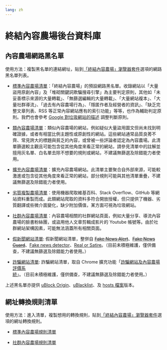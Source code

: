 ```yaml
---
lang: zh
---
```

終結內容農場後台資料庫
======================

## 內容農場網路黑名單

使用方法：複製黑名單的連結網址，貼到[「終結內容農場」瀏覽器套件](./)選項的網路黑名單列表。

* [標準內容農場清單](../files/blocklist/content-farms.txt)：「終結內容農場」的預設網路黑名單。收錄網站以「大量盜用原創內容」及「堆砌關鍵詞欺騙搜尋引擎」為主要判定原則，其他如「未妥善標示來源的大量轉載」、「無篩選編輯的大量轉載」、「大量網站複本」、「大量社群導流」、「過去有內容農場行為」、「隱匿作者及經營者的資訊」、「缺乏完整文章列表、RSS 等正常內容網站應有的索引功能」等等，也作為輔助判定原則。我們也會參考 [Google 對垃圾網站的描述](https://support.google.com/webmasters/answer/35769?hl=zh-Hant) 調整判斷原則。

* [類內容農場清單](../files/blocklist/nearly-content-farms.txt)：類似內容農場的網站，例如疑似大量盜用圖文但尚未找到明確證據，或者有相當比例主題性或原創性的網站。這些網站通常品質良莠不齊、常見誇大的標題與貧乏的內容，或曾被一些評論者認定為內容農場。此清單篩選較主觀且可能包含從其他角度來看正常的網站，請參見清單中的註解並擅用灰名單、白名單去除不想要的規則或網站，不建議無篩選及除錯能力者使用。

* [擴充內容農場清單](../files/blocklist/extra-content-farms.txt)：擴充內容農場網站。此清單主要聚合自外部來源，可能較激進或包含從其他角度來看正常的網站，部分規則可能與其他清單重疊，不建議無篩選及除錯能力者使用。

* [劣質複製農場清單](../files/blocklist/bad-cloners.txt)：使用機器爬取維基百科、Stack Overflow、GitHub 等網站資料重製而成。此類網站爬取的資料多符合開放授權，但只提供了機器、劣質翻譯或些微介面變化，缺少附加價值，某方面可視為垃圾網站。

* [社群內容農場清單](../files/blocklist/sns-content-farms.txt)：內容農場相關的社群網站頁面，例如大量分享、導流內容農場的臉書粉絲團，或盜用他人文章剪輯成影片的 Youtube 帳號等。由於社群網站架構因素，可能無法涵蓋所有相關頁面。

* [假新聞網站清單](../files/blocklist/fake-news.txt): 假新聞網站清單，整併自 [<s>Fake News Alert</s>](https://github.com/bfeldman/fake-site-alert)、[<s>Fake News Guard</s>](https://www.fakenewsguard.com/)、[Fake news detector](https://chrome.google.com/webstore/detail/fake-news-detector/aebaikmeedenaijgjcfmndfknoobahep)、[Real or Satire](https://realorsatire.com/)。（目前未積極維護，僅供備查，不建議無篩選及除錯能力者使用。）

* [詐騙網站清單](../files/blocklist/scam-sites.txt): 詐騙網站清單，取自 Chrome 擴充功能「[詐騙網站及內容農場評價系統](https://chrome.google.com/webstore/detail/%E8%A9%90%E9%A8%99%E7%B6%B2%E7%AB%99%E5%8F%8A%E5%85%A7%E5%AE%B9%E8%BE%B2%E5%A0%B4%E8%A9%95%E5%83%B9%E7%B3%BB%E7%B5%B1/mpeppilpojkpjkplhihbcfapmlnlkckb)」。（目前未積極維護，僅供備查，不建議無篩選及除錯能力者使用。）

上述黑名單亦提供 [uBlock Origin](./subscriptions-ubo)、[uBlacklist](./subscriptions-ublacklist)、及 [hosts 檔案](./subscriptions-hosts)版本。

## 網址轉換規則清單

使用方法：進入清單，複製想用的轉換規則，貼到[「終結內容農場」瀏覽器套件](./)選項的網址轉換規則。

* [標準內容農場規則清單](../files/url-transform-rules/content-farms.txt)

* [社群內容農場規則清單](../files/url-transform-rules/sns-content-farms.txt)
